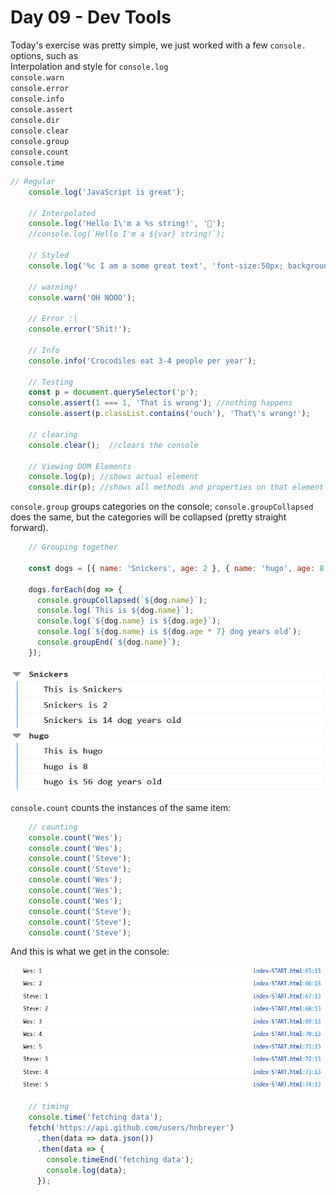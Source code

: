 # Day 09 - Dev Tools

Today's exercise was pretty simple, we just worked with a few ```console.``` options, such as <br>
Interpolation and style for ```console.log``` <br>
```console.warn``` <br>
```console.error``` <br>
```console.info``` <br>
```console.assert``` <br>
```console.dir``` <br>
```console.clear``` <br>
```console.group``` <br>
```console.count``` <br>
```console.time``` <br>

```javascript
// Regular
    console.log('JavaScript is great');

    // Interpolated
    console.log('Hello I\'m a %s string!', '💩');
    //console.log(`Hello I'm a ${var} string!`);

    // Styled
    console.log('%c I am a some great text', 'font-size:50px; background:red; text-shadow: 10px 10px 0 blue');

    // warning!
    console.warn('OH NOOO');

    // Error :|
    console.error('Shit!');

    // Info
    console.info('Crocodiles eat 3-4 people per year');

    // Testing
    const p = document.querySelector('p');
    console.assert(1 === 1, 'That is wrong'); //nothing happens
    console.assert(p.classList.contains('ouch'), 'That\'s wrong!');

    // clearing
    console.clear();  //clears the console
 
    // Viewing DOM Elements
    console.log(p); //shows actual element
    console.dir(p); //shows all methods and properties on that element
```

```console.group``` groups categories on the console; ```console.groupCollapsed``` does the same, but the categories will be collapsed (pretty straight forward).

```javascript
    // Grouping together
    
    const dogs = [{ name: 'Snickers', age: 2 }, { name: 'hugo', age: 8 }];
    
    dogs.forEach(dog => {
      console.groupCollapsed(`${dog.name}`);
      console.log(`This is ${dog.name}`);
      console.log(`${dog.name} is ${dog.age}`);
      console.log(`${dog.name} is ${dog.age * 7} dog years old`);
      console.groupEnd(`${dog.name}`);
    });
```

<img src="images/console-group.png" width="500" height="200">


```console.count``` counts the instances of the same item:
    
```javascript
    // counting
    console.count('Wes');
    console.count('Wes');
    console.count('Steve');
    console.count('Steve');
    console.count('Wes');
    console.count('Wes');
    console.count('Wes');
    console.count('Steve');
    console.count('Steve');
    console.count('Steve');
```

And this is what we get in the console: <br>

<img src="images/console-count.png" width="500" height="200">



```javascript
    // timing
    console.time('fetching data');
    fetch('https://api.github.com/users/hnbreyer')
      .then(data => data.json())
      .then(data => {
        console.timeEnd('fetching data');
        console.log(data);  
      });
```

